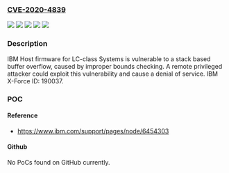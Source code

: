 ### [CVE-2020-4839](https://cve.mitre.org/cgi-bin/cvename.cgi?name=CVE-2020-4839)
![](https://img.shields.io/static/v1?label=Product&message=8335-GCA&color=blue)
![](https://img.shields.io/static/v1?label=Product&message=8335-GTA&color=blue)
![](https://img.shields.io/static/v1?label=Product&message=8335-GTB&color=blue)
![](https://img.shields.io/static/v1?label=Version&message=OP820%20&color=brightgreen)
![](https://img.shields.io/static/v1?label=Vulnerability&message=Denial%20of%20Service&color=brightgreen)

### Description

IBM Host firmware for LC-class Systems is vulnerable to a stack based buffer overflow, caused by improper bounds checking. A remote privileged attacker could exploit this vulnerability and cause a denial of service. IBM X-Force ID: 190037.

### POC

#### Reference
- https://www.ibm.com/support/pages/node/6454303

#### Github
No PoCs found on GitHub currently.

